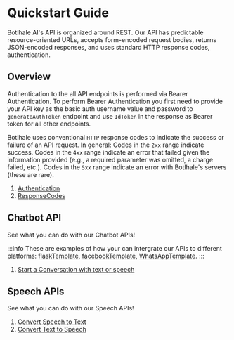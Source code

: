 # Quickstart Guide

Botlhale AI's API is organized around REST. Our API has predictable resource-oriented URLs, accepts form-encoded request bodies, returns JSON-encoded responses, and uses standard HTTP response codes, authentication.

## Overview

Authentication to the all API endpoints is performed via Bearer Authentication. To perform Bearer Authentication you first need to provide your API key as the basic auth username value and password to `generateAuthToken` endpoint and use `IdToken` in the response as Bearer token for all other endpoints. 

Botlhale uses conventional `HTTP` response codes to indicate the success or failure of an API request. In general: Codes in the `2xx` range indicate success. Codes in the `4xx` range indicate an error that failed given the information provided (e.g., a required parameter was omitted, a charge failed, etc.). Codes in the `5xx` range indicate an error with Botlhale's servers (these are rare).


1. [Authentication](1%20-%20Authentication.md)
2. [ResponseCodes](2%20-%20Errors.md)

## Chatbot API

See what you can do with our Chatbot APIs!

:::info
These are examples of how your can intergrate our APIs to different platforms: 
[flaskTemplate](https://github.com/Botlhale-AI/flaskTemplate), [facebookTemplate](https://github.com/Botlhale-AI/facebookTemplate), [WhatsAppTemplate](https://github.com/Botlhale-AI/WhatsAppTemplate). 
:::

1. [Start a Conversation with text or speech](Rest%20APIs/0-chatbots.md)

## Speech APIs

See what you can do with our Speech APIs!

1. [Convert Speech to Text](Rest%20APIs/Speech%20APIs/0%20-%20ASR.md)
2. [Convert Text to Speech](Rest%20APIs/Speech%20APIs/1%20-%20TTS.md)
